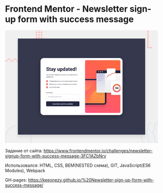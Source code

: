 # Frontend Mentor - Newsletter sign-up form with success message

![Design preview for the Newsletter sign-up form with success message coding challenge](./src/design/desktop-preview.jpg)

Задание от сайта: https://www.frontendmentor.io/challenges/newsletter-signup-form-with-success-message-3FC1AZbNrv

Использовался: HTML, CSS, BEM(NESTED схема), GIT, JavaScript(ES6 Modules), Webpack

GH-pages: https://keeonezy.github.io/%20Newsletter-sign-up-form-with-success-message/
